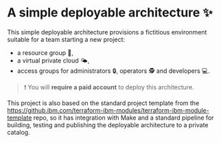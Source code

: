 # A simple deployable architecture ✨

This simple deployable architecture provisions a fictitious environment suitable for a team starting a new project:
- a resource group 📁,
- a virtual private cloud 🌤️,
- access groups for administrators 🔒, operators 🕵️ and developers 💻.

> ❗ You will **require a paid account** to deploy this architecture.

This project is also based on the standard project template from the https://github.ibm.com/terraform-ibm-modules/terraform-ibm-module-template repo, so it has integration with Make and a standard pipeline for building, testing and publishing the deployable architecture to a private catalog.